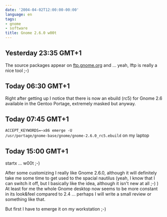 ```yaml
---
date: '2004-04-02T12:00:00-00:00'
language: en
tags:
- gnome
- software
title: Gnome 2.6.0 w00t
---
```



## Yesterday 23:35 GMT+1

The source packages appear on <a href="ftp://ftp.gnome.org">ftp.gnome.org</a> and ... yeah, lftp is really a nice tool ;-)

## Today 06:30 GMT+1

Right after getting up I notice that there is now an ebuild (rc5) for Gnome 2.6 available in the Gentoo Portage, extremely masked but anyway.

## Today 07:45 GMT+1

<code>ACCEPT_KEYWORDS=~x86 emerge -U /usr/portage/gnome-base/gnome/gnome-2.6.0_rc5.ebuild</code>
on my laptop

## Today 15:00 GMT+1

startx ... w00t ;-)

After some customizing I really like Gnome 2.6.0, although it will definitely take me some time to get used to the spacial nautilus (yeah, I know that I can switch it off, but I basically like the idea, although it isn't new at all ;-) )
At least for me the whole Gnome desktop now seems to be more constant in its look&feel compared to 2.4 ... perhaps I will write a small review or something like that.

But first I have to emerge it on my workstation ;-)
